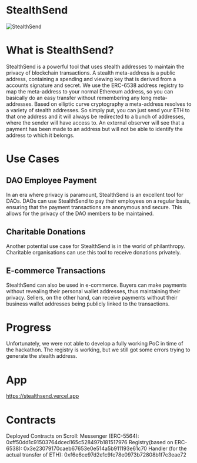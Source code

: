# StealthSend

![StealthSend](https://i.ibb.co/1JcnHbY/logo.png)

# What is StealthSend?

StealthSend is a powerful tool that uses stealth addresses to maintain the privacy of blockchain transactions. A stealth meta-address is a public address, containing a spending and viewing key that is derived from a accounts signature and secret. We use the ERC-6538 address registry to map the meta-address to your normal Ethereum address, so you can basically do an easy transfer without remembering any long meta-addresses. Based on elliptic curve cryptography a meta-address resolves to a variety of stealth addresses. So simply put, you can just send your ETH to that one address and it will always be redirected to a bunch of addresses, where the sender will have access to. An external observer will see that a payment has been made to an address but will not be able to identify the address to which it belongs.

# Use Cases

## DAO Employee Payment

In an era where privacy is paramount, StealthSend is an excellent tool for DAOs. DAOs can use StealthSend to pay their employees on a regular basis, ensuring that the payment transactions are anonymous and secure. This allows for the privacy of the DAO members to be maintained.

## Charitable Donations

Another potential use case for StealthSend is in the world of philanthropy. Charitable organisations can use this tool to receive donations privately. 

## E-commerce Transactions

StealthSend can also be used in e-commerce. Buyers can make payments without revealing their personal wallet addresses, thus maintaining their privacy. Sellers, on the other hand, can receive payments without their business wallet addresses being publicly linked to the transactions.

# Progress

Unfortunately, we were not able to develop a fully working PoC in time of the hackathon. The registry is working, but we still got some errors trying to generate the stealth address. 

# App
https://stealthsend.vercel.app

# Contracts
Deployed Contracts on Scroll:
Messenger (ERC-5564): 0xff50dd1c91503764dced165c528497b181517976
Registry(based on ERC-6538): 0x3e23079170caeb67653e0e514a5b911193e61c70
Handler (for the actual transfer of ETH): 0xf6e6ce97d2e1c9fc78e0973b72808b1f7c3eae72

